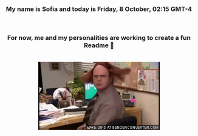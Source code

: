 


<div align="center">
<h3 >My name is Sofia and today is Friday, 8 October, 02:15 GMT-4</h3><br>
<h3 >For now, me and my personalities are working to create a fun Readme 👋
</h3><br>
<img src='img/dwight.gif' alt='working...'/>
</div>
